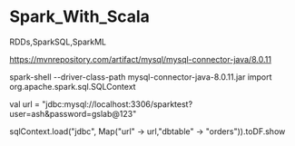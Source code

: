 # Spark_With_Scala

RDDs,SparkSQL,SparkML

 https://mvnrepository.com/artifact/mysql/mysql-connector-java/8.0.11
 
  spark-shell --driver-class-path mysql-connector-java-8.0.11.jar
  import org.apache.spark.sql.SQLContext

  val url = "jdbc:mysql://localhost:3306/sparktest?user=ash&password=gslab@123"

  sqlContext.load("jdbc", Map("url" -> url,"dbtable" -> "orders")).toDF.show
